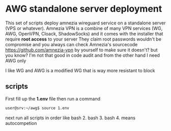 # AWG standalone server deployment
This set of scripts deploy amnezia wireguard service on a standalone server (VPS or whatever).
Amnezia VPN is a combine of many VPN services (WG, AWG, OpenVPN, Cloack, ShadowSocks)
and it comes with the installer that require **root access** to your server
They claim root passwords wouldn't be compromise and you always can check Amnezia's sourcecode https://github.com/amnezia-vpn by yourself to make sure it doesn't? but you know? I'm not that good in code audit and from the other hand I need AWG only

I like WG and AWG is a modified WG that is way more resistant to block

## scripts

First fill up the **1.env** file
then run a command
```sh 
user@srv:~/awg$ source 1.env
```

next run all scripts in order like 
bash 2.<tab>
bash 3.<tab>
bash 4.<tab>
<tab> means autocompetion

